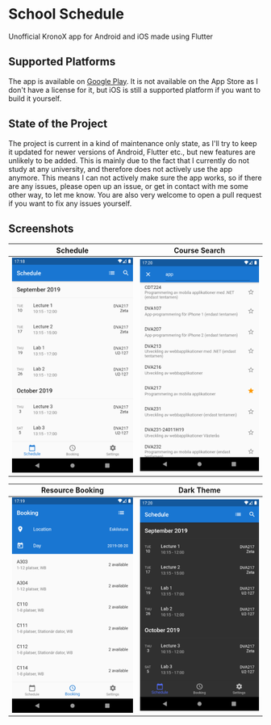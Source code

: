 # School Schedule
Unofficial KronoX app for Android and iOS made using Flutter

## Supported Platforms
The app is available on [Google Play](https://play.google.com/store/apps/details?id=com.crow.school_schedule).
It is not available on the App Store as I don't have a license for it, but iOS is still a supported platform if you want to build it yourself.

## State of the Project
The project is current in a kind of maintenance only state, as I'll try to keep it updated for newer versions
of Android, Flutter etc., but new features are unlikely to be added. This is mainly due to the fact that
I currently do not study at any university, and therefore does not actively use the app anymore.
This means I can not actively make sure the app works, so if there are any issues, please open up
an issue, or get in contact with me some other way, to let me know.
You are also very welcome to open a pull request if you want to fix any issues yourself.

## Screenshots
| Schedule | Course Search |
| --- | --- |
| ![Schedule](img/demo/schedule.png) | ![Search](img/demo/search.png)

| Resource Booking | Dark Theme |
| --- | --- |
| ![Booking](img/demo/booking.png) | ![Dark](img/demo/dark.png)